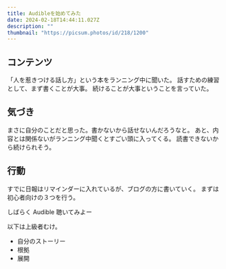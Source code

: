 ```yaml
---
title: Audibleを始めてみた
date: 2024-02-18T14:44:11.027Z
description: ""
thumbnail: "https://picsum.photos/id/218/1200"
---
```


## コンテンツ

「人を惹きつける話し方」という本をランニング中に聞いた。
話すための練習として、まず書くことが大事。
続けることが大事ということを言っていた。

## 気づき

まさに自分のことだと思った。書かないから話せないんだろうなと。
あと、内容とは関係ないがランニング中聞くとすごい頭に入ってくる。
読書できないから続けられそう。

## 行動

すでに日報はリマインダーに入れているが、ブログの方に書いていく。
まずは初心者向けの３つを行う。

しばらく Audible 聴いてみよー

以下は上級者むけ。

- 自分のストーリー
- 根拠
- 展開
